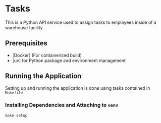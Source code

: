 # Tasks

This is a Python API service used to assign tasks to employees inside of
a warehouse facility.

## Prerequisites

- [Docker] (For containerized build)
- [uv] for Python package and environment management

## Running the Application

Setting up and running the application is done using tasks
contained in `Makefile`

### Installing Dependencies and Attaching to `venv`

```shell
make setup
```



